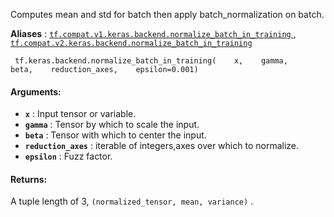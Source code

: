 Computes mean and std for batch then apply batch_normalization on batch.

**Aliases** : [ `tf.compat.v1.keras.backend.normalize_batch_in_training` ](/api_docs/python/tf/keras/backend/normalize_batch_in_training), [ `tf.compat.v2.keras.backend.normalize_batch_in_training` ](/api_docs/python/tf/keras/backend/normalize_batch_in_training)

```
 tf.keras.backend.normalize_batch_in_training(    x,    gamma,    beta,    reduction_axes,    epsilon=0.001) 
```

#### Arguments:
- **`x`** : Input tensor or variable.
- **`gamma`** : Tensor by which to scale the input.
- **`beta`** : Tensor with which to center the input.
- **`reduction_axes`** : iterable of integers,axes over which to normalize.
- **`epsilon`** : Fuzz factor.


#### Returns:
A tuple length of 3,  `(normalized_tensor, mean, variance)` .

